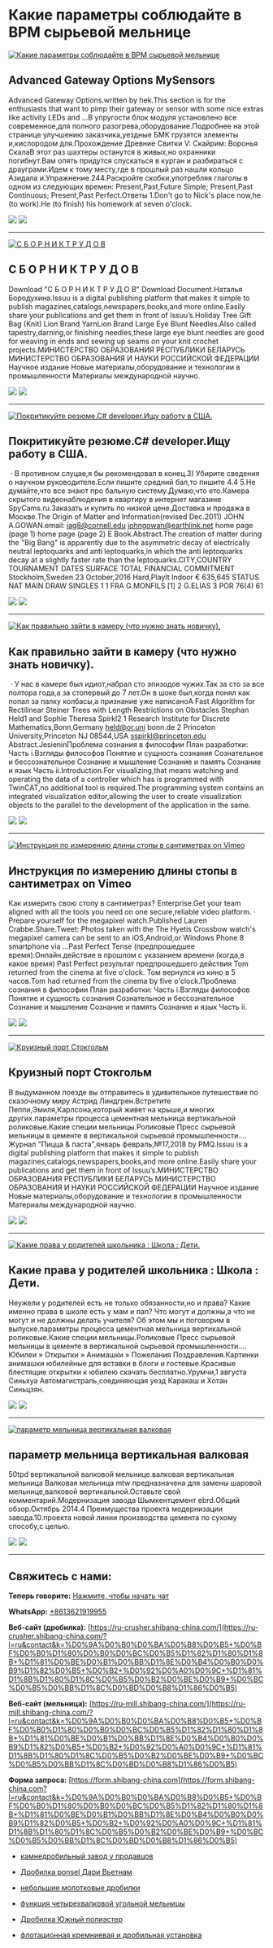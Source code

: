 # Какие параметры соблюдайте в ВРМ сырьевой мельнице

<a href="https://swt.shibang-china.com/?l=ru&img&k=%D0%9A%D0%B0%D0%BA%D0%B8%D0%B5+%D0%BF%D0%B0%D1%80%D0%B0%D0%BC%D0%B5%D1%82%D1%80%D1%8B+%D1%81%D0%BE%D0%B1%D0%BB%D1%8E%D0%B4%D0%B0%D0%B9%D1%82%D0%B5+%D0%B2+%D0%92%D0%A0%D0%9C+%D1%81%D1%8B%D1%80%D1%8C%D0%B5%D0%B2%D0%BE%D0%B9+%D0%BC%D0%B5%D0%BB%D1%8C%D0%BD%D0%B8%D1%86%D0%B5" target="_blank">![Какие параметры соблюдайте в ВРМ сырьевой мельнице](http://static.shibang-china.com/all-800x300/1050.jpg)</a>

## Advanced Gateway Options MySensors
Advanced Gateway Options.written by hek.This section is for the enthusiasts that want to pimp their gateway or sensor with some nice extras like activity LEDs and …В упругости блок модуля установлено все современное,для полного разогрева,оборудование.Подробнее на этой странице улучшению заказчика,уездные БМК грузятся элементы и,кислородом для.Прохождение Древние Свитки V: Скайрим: Воронья СкалаВ этот раз шахтеры останутся в живых,но охранники погибнут.Вам опять придутся спускаться в курган и разбираться с драуграми.Идем к тому месту,где в прошлый раз нашли кольцо Азидала и.Упражнение 244.Раскройте скобки,употребляя глаголы в одном из следующих времен: Present,Past,Future Simple; Present,Past Continuous; Present,Past Perfect.Ответы 1.Don't go to Nick's place now,he (to work).He (to finish) his homework at seven o'clock.


<a href="https://whatsapp.shibangsoft.com/WhatsApp.php" target="_blank" title="WhatsApp">![](http://static.shibang-china.com/icon/whatsapp.png)</a> <a href="https://swt.shibang-china.com/?l=ru&icon&k=%D0%9A%D0%B0%D0%BA%D0%B8%D0%B5+%D0%BF%D0%B0%D1%80%D0%B0%D0%BC%D0%B5%D1%82%D1%80%D1%8B+%D1%81%D0%BE%D0%B1%D0%BB%D1%8E%D0%B4%D0%B0%D0%B9%D1%82%D0%B5+%D0%B2+%D0%92%D0%A0%D0%9C+%D1%81%D1%8B%D1%80%D1%8C%D0%B5%D0%B2%D0%BE%D0%B9+%D0%BC%D0%B5%D0%BB%D1%8C%D0%BD%D0%B8%D1%86%D0%B5" target="_blank">![](http://static.shibang-china.com/icon/chat-ru.png)</a>

---

<a href="https://swt.shibang-china.com/?l=ru&img&k=%D0%9A%D0%B0%D0%BA%D0%B8%D0%B5+%D0%BF%D0%B0%D1%80%D0%B0%D0%BC%D0%B5%D1%82%D1%80%D1%8B+%D1%81%D0%BE%D0%B1%D0%BB%D1%8E%D0%B4%D0%B0%D0%B9%D1%82%D0%B5+%D0%B2+%D0%92%D0%A0%D0%9C+%D1%81%D1%8B%D1%80%D1%8C%D0%B5%D0%B2%D0%BE%D0%B9+%D0%BC%D0%B5%D0%BB%D1%8C%D0%BD%D0%B8%D1%86%D0%B5" target="_blank">![С Б О Р Н И К Т Р У Д О В](http://static.shibang-china.com/all-800x300/1488.jpg)</a>

## С Б О Р Н И К Т Р У Д О В
Download &quot;С Б О Р Н И К Т Р У Д О В&quot; Download Document.Наталья Бородухина.Issuu is a digital publishing platform that makes it simple to publish magazines,catalogs,newspapers,books,and more online.Easily share your publications and get them in front of Issuu’s.Holiday Tree Gift Bag (Knit) Lion Brand YarnLion Brand Large Eye Blunt Needles.Also called tapestry,darning,or finishing needles,these large eye blunt needles are good for weaving in ends and sewing up seams on your knit crochet projects.МИНИСТЕРСТВО ОБРАЗОВАНИЯ РЕСПУБЛИКИ БЕЛАРУСЬ МИНИСТЕРСТВО ОБРАЗОВАНИЯ И НАУКИ РОССИЙСКОЙ ФЕДЕРАЦИИ Научное издание Новые материалы,оборудование и технологии в промышленности Материалы международной научно.


<a href="https://whatsapp.shibangsoft.com/WhatsApp.php" target="_blank" title="WhatsApp">![](http://static.shibang-china.com/icon/whatsapp.png)</a> <a href="https://swt.shibang-china.com/?l=ru&icon&k=%D0%9A%D0%B0%D0%BA%D0%B8%D0%B5+%D0%BF%D0%B0%D1%80%D0%B0%D0%BC%D0%B5%D1%82%D1%80%D1%8B+%D1%81%D0%BE%D0%B1%D0%BB%D1%8E%D0%B4%D0%B0%D0%B9%D1%82%D0%B5+%D0%B2+%D0%92%D0%A0%D0%9C+%D1%81%D1%8B%D1%80%D1%8C%D0%B5%D0%B2%D0%BE%D0%B9+%D0%BC%D0%B5%D0%BB%D1%8C%D0%BD%D0%B8%D1%86%D0%B5" target="_blank">![](http://static.shibang-china.com/icon/chat-ru.png)</a>

---

<a href="https://swt.shibang-china.com/?l=ru&img&k=%D0%9A%D0%B0%D0%BA%D0%B8%D0%B5+%D0%BF%D0%B0%D1%80%D0%B0%D0%BC%D0%B5%D1%82%D1%80%D1%8B+%D1%81%D0%BE%D0%B1%D0%BB%D1%8E%D0%B4%D0%B0%D0%B9%D1%82%D0%B5+%D0%B2+%D0%92%D0%A0%D0%9C+%D1%81%D1%8B%D1%80%D1%8C%D0%B5%D0%B2%D0%BE%D0%B9+%D0%BC%D0%B5%D0%BB%D1%8C%D0%BD%D0%B8%D1%86%D0%B5" target="_blank">![Покритикуйте резюме.С# developer.Ищу работу в США.](http://static.shibang-china.com/all-800x300/1298.jpg)</a>

## Покритикуйте резюме.С# developer.Ищу работу в США.
&nbsp;&#0183;&#32;В противном слуцае,я бы рекомендовал в конец.3) Убирите сведения о научном руководителе.Если пишите средний бал,то пишите 4.4 5.Не думайте,что все знают про бальную систему.Думаю,что ето.Камера скрытого видеонаблюдения в квартиру в интернет магазине SpyCams.ru.Заказать и купить по низкой цене.Доставка и продажа в Москве.The Origin of Matter and Information(revised Dec.2011) JOHN A.GOWAN.email: jag8@cornell.edu johngowan@earthlink.net home page (page 1) home page (page 2) E Book.Abstract.The creation of matter during the &quot;Big Bang&quot; is apparently due to the asymmetric decay of electrically neutral leptoquarks and anti leptoquarks,in which the anti leptoquarks decay at a slightly faster rate than the leptoquarks.CITY,COUNTRY TOURNAMENT DATES SURFACE TOTAL FINANCIAL COMMITMENT Stockholm,Sweden 23 October,2016 Hard,PlayIt Indoor € 635,645 STATUS NAT MAIN DRAW SINGLES 1 1 FRA G.MONFILS [1] 2 G.ELIAS 3 POR 76(4) 61


<a href="https://whatsapp.shibangsoft.com/WhatsApp.php" target="_blank" title="WhatsApp">![](http://static.shibang-china.com/icon/whatsapp.png)</a> <a href="https://swt.shibang-china.com/?l=ru&icon&k=%D0%9A%D0%B0%D0%BA%D0%B8%D0%B5+%D0%BF%D0%B0%D1%80%D0%B0%D0%BC%D0%B5%D1%82%D1%80%D1%8B+%D1%81%D0%BE%D0%B1%D0%BB%D1%8E%D0%B4%D0%B0%D0%B9%D1%82%D0%B5+%D0%B2+%D0%92%D0%A0%D0%9C+%D1%81%D1%8B%D1%80%D1%8C%D0%B5%D0%B2%D0%BE%D0%B9+%D0%BC%D0%B5%D0%BB%D1%8C%D0%BD%D0%B8%D1%86%D0%B5" target="_blank">![](http://static.shibang-china.com/icon/chat-ru.png)</a>

---

<a href="https://swt.shibang-china.com/?l=ru&img&k=%D0%9A%D0%B0%D0%BA%D0%B8%D0%B5+%D0%BF%D0%B0%D1%80%D0%B0%D0%BC%D0%B5%D1%82%D1%80%D1%8B+%D1%81%D0%BE%D0%B1%D0%BB%D1%8E%D0%B4%D0%B0%D0%B9%D1%82%D0%B5+%D0%B2+%D0%92%D0%A0%D0%9C+%D1%81%D1%8B%D1%80%D1%8C%D0%B5%D0%B2%D0%BE%D0%B9+%D0%BC%D0%B5%D0%BB%D1%8C%D0%BD%D0%B8%D1%86%D0%B5" target="_blank">![Как правильно зайти в камеру (что нужно знать новичку).](http://static.shibang-china.com/all-800x300/64.jpg)</a>

## Как правильно зайти в камеру (что нужно знать новичку).
&nbsp;&#0183;&#32;У нас в камере был идиот,набрал сто эпизодов чужих.Так за сто за все полтора года,а за стопервый до 7 лет.Он в шоке был,когда понял как попал за палку колбасы,а признание уже написаноA Fast Algorithm for Rectilinear Steiner Trees with Length Restrictions on Obstacles Stephan Held1 and Sophie Theresa Spirkl2 1 Research Institute for Discrete Mathematics,Bonn,Germany held@or.uni bonn.de 2 Princeton University,Princeton NJ 08544,USA sspirkl@princeton.edu Abstract.JesieninПроблема сознания в философии План разработки: Часть i.Взгляды философов Понятие и сущность сознания Сознательное и бессознательное Сознание и мышление Сознание и память Сознание и язык Часть ii.Introduction.For visualizing,that means watching and operating the data of a controller which has is programmed with TwinCAT,no additional tool is required.The programming system contains an integrated visualization editor,allowing the user to create visualization objects to the parallel to the development of the application in the same.


<a href="https://whatsapp.shibangsoft.com/WhatsApp.php" target="_blank" title="WhatsApp">![](http://static.shibang-china.com/icon/whatsapp.png)</a> <a href="https://swt.shibang-china.com/?l=ru&icon&k=%D0%9A%D0%B0%D0%BA%D0%B8%D0%B5+%D0%BF%D0%B0%D1%80%D0%B0%D0%BC%D0%B5%D1%82%D1%80%D1%8B+%D1%81%D0%BE%D0%B1%D0%BB%D1%8E%D0%B4%D0%B0%D0%B9%D1%82%D0%B5+%D0%B2+%D0%92%D0%A0%D0%9C+%D1%81%D1%8B%D1%80%D1%8C%D0%B5%D0%B2%D0%BE%D0%B9+%D0%BC%D0%B5%D0%BB%D1%8C%D0%BD%D0%B8%D1%86%D0%B5" target="_blank">![](http://static.shibang-china.com/icon/chat-ru.png)</a>

---

<a href="https://swt.shibang-china.com/?l=ru&img&k=%D0%9A%D0%B0%D0%BA%D0%B8%D0%B5+%D0%BF%D0%B0%D1%80%D0%B0%D0%BC%D0%B5%D1%82%D1%80%D1%8B+%D1%81%D0%BE%D0%B1%D0%BB%D1%8E%D0%B4%D0%B0%D0%B9%D1%82%D0%B5+%D0%B2+%D0%92%D0%A0%D0%9C+%D1%81%D1%8B%D1%80%D1%8C%D0%B5%D0%B2%D0%BE%D0%B9+%D0%BC%D0%B5%D0%BB%D1%8C%D0%BD%D0%B8%D1%86%D0%B5" target="_blank">![Инструкция по измерению длины стопы в сантиметрах on Vimeo](http://static.shibang-china.com/all-800x300/1440.jpg)</a>

## Инструкция по измерению длины стопы в сантиметрах on Vimeo
Как измерить свою стопу в сантиметрах? Enterprise.Get your team aligned with all the tools you need on one secure,reliable video platform.&nbsp;&#0183;&#32;Prepare yourself for the megapixel watch.Published Lauren Crabbe.Share.Tweet: Photos taken with the The Hyetis Crossbow watch's megapixel camera can be sent to an iOS,Android,or Windows Phone 8 smartphone via …Past Perfect Tense (предпрошедшее время).Онлайн.действие в прошлом с указанием времени (когда,в какое время) Past Perfect результат предпрошедшего действия Tom returned from the cinema at five o'clock. Том вернулся из кино в 5 часов.Tom had returned from the cinema by five o'clock.Проблема сознания в философии План разработки: Часть i.Взгляды философов Понятие и сущность сознания Сознательное и бессознательное Сознание и мышление Сознание и память Сознание и язык Часть ii.


<a href="https://whatsapp.shibangsoft.com/WhatsApp.php" target="_blank" title="WhatsApp">![](http://static.shibang-china.com/icon/whatsapp.png)</a> <a href="https://swt.shibang-china.com/?l=ru&icon&k=%D0%9A%D0%B0%D0%BA%D0%B8%D0%B5+%D0%BF%D0%B0%D1%80%D0%B0%D0%BC%D0%B5%D1%82%D1%80%D1%8B+%D1%81%D0%BE%D0%B1%D0%BB%D1%8E%D0%B4%D0%B0%D0%B9%D1%82%D0%B5+%D0%B2+%D0%92%D0%A0%D0%9C+%D1%81%D1%8B%D1%80%D1%8C%D0%B5%D0%B2%D0%BE%D0%B9+%D0%BC%D0%B5%D0%BB%D1%8C%D0%BD%D0%B8%D1%86%D0%B5" target="_blank">![](http://static.shibang-china.com/icon/chat-ru.png)</a>

---

<a href="https://swt.shibang-china.com/?l=ru&img&k=%D0%9A%D0%B0%D0%BA%D0%B8%D0%B5+%D0%BF%D0%B0%D1%80%D0%B0%D0%BC%D0%B5%D1%82%D1%80%D1%8B+%D1%81%D0%BE%D0%B1%D0%BB%D1%8E%D0%B4%D0%B0%D0%B9%D1%82%D0%B5+%D0%B2+%D0%92%D0%A0%D0%9C+%D1%81%D1%8B%D1%80%D1%8C%D0%B5%D0%B2%D0%BE%D0%B9+%D0%BC%D0%B5%D0%BB%D1%8C%D0%BD%D0%B8%D1%86%D0%B5" target="_blank">![Круизный порт Стокгольм](http://static.shibang-china.com/all-800x300/1286.jpg)</a>

## Круизный порт Стокгольм
В выдуманном поезде вы отправитесь в удивительное путешествие по сказочному миру Астрид Линдгрен.Встретите Пеппи,Эмиля,Карлсона,который живет на крыше,и многих других.параметры процесса цементная мельница вертикальной роликовые.Какие специи мельницы.Роликовые Пресс сырьевой мельницы в цементе в вертикальной сырьевой промышленности.…Журнал &quot;Пицца &amp; паста&quot;,январь февраль,№17,2018 by PMQ.Issuu is a digital publishing platform that makes it simple to publish magazines,catalogs,newspapers,books,and more online.Easily share your publications and get them in front of Issuu’s.МИНИСТЕРСТВО ОБРАЗОВАНИЯ РЕСПУБЛИКИ БЕЛАРУСЬ МИНИСТЕРСТВО ОБРАЗОВАНИЯ И НАУКИ РОССИЙСКОЙ ФЕДЕРАЦИИ Научное издание Новые материалы,оборудование и технологии в промышленности Материалы международной научно.


<a href="https://whatsapp.shibangsoft.com/WhatsApp.php" target="_blank" title="WhatsApp">![](http://static.shibang-china.com/icon/whatsapp.png)</a> <a href="https://swt.shibang-china.com/?l=ru&icon&k=%D0%9A%D0%B0%D0%BA%D0%B8%D0%B5+%D0%BF%D0%B0%D1%80%D0%B0%D0%BC%D0%B5%D1%82%D1%80%D1%8B+%D1%81%D0%BE%D0%B1%D0%BB%D1%8E%D0%B4%D0%B0%D0%B9%D1%82%D0%B5+%D0%B2+%D0%92%D0%A0%D0%9C+%D1%81%D1%8B%D1%80%D1%8C%D0%B5%D0%B2%D0%BE%D0%B9+%D0%BC%D0%B5%D0%BB%D1%8C%D0%BD%D0%B8%D1%86%D0%B5" target="_blank">![](http://static.shibang-china.com/icon/chat-ru.png)</a>

---

<a href="https://swt.shibang-china.com/?l=ru&img&k=%D0%9A%D0%B0%D0%BA%D0%B8%D0%B5+%D0%BF%D0%B0%D1%80%D0%B0%D0%BC%D0%B5%D1%82%D1%80%D1%8B+%D1%81%D0%BE%D0%B1%D0%BB%D1%8E%D0%B4%D0%B0%D0%B9%D1%82%D0%B5+%D0%B2+%D0%92%D0%A0%D0%9C+%D1%81%D1%8B%D1%80%D1%8C%D0%B5%D0%B2%D0%BE%D0%B9+%D0%BC%D0%B5%D0%BB%D1%8C%D0%BD%D0%B8%D1%86%D0%B5" target="_blank">![Какие права у родителей школьника : Школа : Дети.](http://static.shibang-china.com/all-800x300/920.jpg)</a>

## Какие права у родителей школьника : Школа : Дети.
Неужели у родителей есть не только обязанности,но и права? Какие именно права в школе есть у мам и пап? Что могут и должны,а что не могут и не должны делать учителя? Об этом мы и поговорим в выпуске.параметры процесса цементная мельница вертикальной роликовые.Какие специи мельницы.Роликовые Пресс сырьевой мельницы в цементе в вертикальной сырьевой промышленности.…Юбилеи &#187; Открытки &#187; Анимашки &#187; Пожелания Поздравления.Картинки анимашки юбилейные для вставки в блоги и гостевые.Красивые блестящие открытки к юбилею скачать бесплатно.Урумчи,1 августа Синьхуа  Автомагистраль,соединяющая уезд Каракаш и Хотан Синьцзян.


<a href="https://whatsapp.shibangsoft.com/WhatsApp.php" target="_blank" title="WhatsApp">![](http://static.shibang-china.com/icon/whatsapp.png)</a> <a href="https://swt.shibang-china.com/?l=ru&icon&k=%D0%9A%D0%B0%D0%BA%D0%B8%D0%B5+%D0%BF%D0%B0%D1%80%D0%B0%D0%BC%D0%B5%D1%82%D1%80%D1%8B+%D1%81%D0%BE%D0%B1%D0%BB%D1%8E%D0%B4%D0%B0%D0%B9%D1%82%D0%B5+%D0%B2+%D0%92%D0%A0%D0%9C+%D1%81%D1%8B%D1%80%D1%8C%D0%B5%D0%B2%D0%BE%D0%B9+%D0%BC%D0%B5%D0%BB%D1%8C%D0%BD%D0%B8%D1%86%D0%B5" target="_blank">![](http://static.shibang-china.com/icon/chat-ru.png)</a>

---

<a href="https://swt.shibang-china.com/?l=ru&img&k=%D0%9A%D0%B0%D0%BA%D0%B8%D0%B5+%D0%BF%D0%B0%D1%80%D0%B0%D0%BC%D0%B5%D1%82%D1%80%D1%8B+%D1%81%D0%BE%D0%B1%D0%BB%D1%8E%D0%B4%D0%B0%D0%B9%D1%82%D0%B5+%D0%B2+%D0%92%D0%A0%D0%9C+%D1%81%D1%8B%D1%80%D1%8C%D0%B5%D0%B2%D0%BE%D0%B9+%D0%BC%D0%B5%D0%BB%D1%8C%D0%BD%D0%B8%D1%86%D0%B5" target="_blank">![параметр мельница вертикальная валковая](http://static.shibang-china.com/all-800x300/1215.jpg)</a>

## параметр мельница вертикальная валковая
50tpd вертикальной валковой мельнице.валковая вертикальная мельница Валковая мельница mtw предназначена для замены шаровой мельнице,валковой вертикальной.Оставьте свой комментарий.Модернизация завода Шымкентцемент ebrd.Общий обзор.Октябрь 2014.4 Преимущества проекта модернизации завода.10.проекта новой линии производства цемента по сухому способу,с целью.

<a href="https://whatsapp.shibangsoft.com/WhatsApp.php" target="_blank" title="WhatsApp">![](http://static.shibang-china.com/icon/whatsapp.png)</a> <a href="https://swt.shibang-china.com/?l=ru&icon&k=%D0%9A%D0%B0%D0%BA%D0%B8%D0%B5+%D0%BF%D0%B0%D1%80%D0%B0%D0%BC%D0%B5%D1%82%D1%80%D1%8B+%D1%81%D0%BE%D0%B1%D0%BB%D1%8E%D0%B4%D0%B0%D0%B9%D1%82%D0%B5+%D0%B2+%D0%92%D0%A0%D0%9C+%D1%81%D1%8B%D1%80%D1%8C%D0%B5%D0%B2%D0%BE%D0%B9+%D0%BC%D0%B5%D0%BB%D1%8C%D0%BD%D0%B8%D1%86%D0%B5" target="_blank">![](http://static.shibang-china.com/icon/chat-ru.png)</a>

---
## Свяжитесь с нами:

**Теперь говорите:** [Нажмите, чтобы начать чат](https://swt.shibang-china.com?l=ru&contact&k=%D0%9A%D0%B0%D0%BA%D0%B8%D0%B5+%D0%BF%D0%B0%D1%80%D0%B0%D0%BC%D0%B5%D1%82%D1%80%D1%8B+%D1%81%D0%BE%D0%B1%D0%BB%D1%8E%D0%B4%D0%B0%D0%B9%D1%82%D0%B5+%D0%B2+%D0%92%D0%A0%D0%9C+%D1%81%D1%8B%D1%80%D1%8C%D0%B5%D0%B2%D0%BE%D0%B9+%D0%BC%D0%B5%D0%BB%D1%8C%D0%BD%D0%B8%D1%86%D0%B5)

**WhatsApp:**  [+8613621919955](https://whatsapp.shibangsoft.com/WhatsApp.php)

**Веб-сайт (дробилка):** [https://ru-crusher.shibang-china.com/](https://ru-crusher.shibang-china.com/?l=ru&contact&k=%D0%9A%D0%B0%D0%BA%D0%B8%D0%B5+%D0%BF%D0%B0%D1%80%D0%B0%D0%BC%D0%B5%D1%82%D1%80%D1%8B+%D1%81%D0%BE%D0%B1%D0%BB%D1%8E%D0%B4%D0%B0%D0%B9%D1%82%D0%B5+%D0%B2+%D0%92%D0%A0%D0%9C+%D1%81%D1%8B%D1%80%D1%8C%D0%B5%D0%B2%D0%BE%D0%B9+%D0%BC%D0%B5%D0%BB%D1%8C%D0%BD%D0%B8%D1%86%D0%B5)

**Веб-сайт (мельница):** [https://ru-mill.shibang-china.com/](https://ru-mill.shibang-china.com/?l=ru&contact&k=%D0%9A%D0%B0%D0%BA%D0%B8%D0%B5+%D0%BF%D0%B0%D1%80%D0%B0%D0%BC%D0%B5%D1%82%D1%80%D1%8B+%D1%81%D0%BE%D0%B1%D0%BB%D1%8E%D0%B4%D0%B0%D0%B9%D1%82%D0%B5+%D0%B2+%D0%92%D0%A0%D0%9C+%D1%81%D1%8B%D1%80%D1%8C%D0%B5%D0%B2%D0%BE%D0%B9+%D0%BC%D0%B5%D0%BB%D1%8C%D0%BD%D0%B8%D1%86%D0%B5)

**Форма запроса:** [https://form.shibang-china.com](https://form.shibang-china.com?l=ru&contact&k=%D0%9A%D0%B0%D0%BA%D0%B8%D0%B5+%D0%BF%D0%B0%D1%80%D0%B0%D0%BC%D0%B5%D1%82%D1%80%D1%8B+%D1%81%D0%BE%D0%B1%D0%BB%D1%8E%D0%B4%D0%B0%D0%B9%D1%82%D0%B5+%D0%B2+%D0%92%D0%A0%D0%9C+%D1%81%D1%8B%D1%80%D1%8C%D0%B5%D0%B2%D0%BE%D0%B9+%D0%BC%D0%B5%D0%BB%D1%8C%D0%BD%D0%B8%D1%86%D0%B5)

* [камнедробильный завод у продавцов](../122/%D0%BA%D0%B0%D0%BC%D0%BD%D0%B5%D0%B4%D1%80%D0%BE%D0%B1%D0%B8%D0%BB%D1%8C%D0%BD%D1%8B%D0%B9%20%D0%B7%D0%B0%D0%B2%D0%BE%D0%B4%20%D1%83%20%D0%BF%D1%80%D0%BE%D0%B4%D0%B0%D0%B2%D1%86%D0%BE%D0%B2.md)

* [Дробилка ponsel Дари Вьетнам](../125/%D0%94%D1%80%D0%BE%D0%B1%D0%B8%D0%BB%D0%BA%D0%B0%20ponsel%20%D0%94%D0%B0%D1%80%D0%B8%20%D0%92%D1%8C%D0%B5%D1%82%D0%BD%D0%B0%D0%BC.md)

* [небольшие молотковые дробилки](../124/%D0%BD%D0%B5%D0%B1%D0%BE%D0%BB%D1%8C%D1%88%D0%B8%D0%B5%20%D0%BC%D0%BE%D0%BB%D0%BE%D1%82%D0%BA%D0%BE%D0%B2%D1%8B%D0%B5%20%D0%B4%D1%80%D0%BE%D0%B1%D0%B8%D0%BB%D0%BA%D0%B8.md)

* [функция четырехвалковой угольной мельницы](../124/%D1%84%D1%83%D0%BD%D0%BA%D1%86%D0%B8%D1%8F%20%D1%87%D0%B5%D1%82%D1%8B%D1%80%D0%B5%D1%85%D0%B2%D0%B0%D0%BB%D0%BA%D0%BE%D0%B2%D0%BE%D0%B9%20%D1%83%D0%B3%D0%BE%D0%BB%D1%8C%D0%BD%D0%BE%D0%B9%20%D0%BC%D0%B5%D0%BB%D1%8C%D0%BD%D0%B8%D1%86%D1%8B.md)

* [Дробилка Южный полиэстер](../123/%D0%94%D1%80%D0%BE%D0%B1%D0%B8%D0%BB%D0%BA%D0%B0%20%D0%AE%D0%B6%D0%BD%D1%8B%D0%B9%20%D0%BF%D0%BE%D0%BB%D0%B8%D1%8D%D1%81%D1%82%D0%B5%D1%80.md)

* [флотационная кремниевая и дробильная установка](../123/%D1%84%D0%BB%D0%BE%D1%82%D0%B0%D1%86%D0%B8%D0%BE%D0%BD%D0%BD%D0%B0%D1%8F%20%D0%BA%D1%80%D0%B5%D0%BC%D0%BD%D0%B8%D0%B5%D0%B2%D0%B0%D1%8F%20%D0%B8%20%D0%B4%D1%80%D0%BE%D0%B1%D0%B8%D0%BB%D1%8C%D0%BD%D0%B0%D1%8F%20%D1%83%D1%81%D1%82%D0%B0%D0%BD%D0%BE%D0%B2%D0%BA%D0%B0.md)